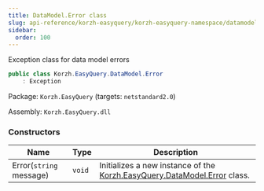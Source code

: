 ```yaml
---
title: DataModel.Error class
slug: api-reference/korzh-easyquery/korzh-easyquery-namespace/datamodel-error-class
sidebar:
  order: 100
---
```


Exception class for data model errors
```csharp
public class Korzh.EasyQuery.DataModel.Error
    : Exception

```
Package: `Korzh.EasyQuery` (targets: `netstandard2.0`)

Assembly: `Korzh.EasyQuery.dll`

### Constructors

| Name | Type | Description | 
| --- | --- | --- | 
| Error(`string` message) | `void` | Initializes a new instance of the [Korzh.EasyQuery.DataModel.Error](///easyquery/docs/api-reference/korzh-easyquery/korzh-easyquery-namespace/datamodel-class) class. |
